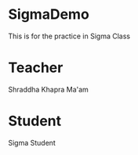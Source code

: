 # SigmaDemo

This is for the practice in Sigma Class

# Teacher

Shraddha Khapra Ma'am

# Student

Sigma Student
